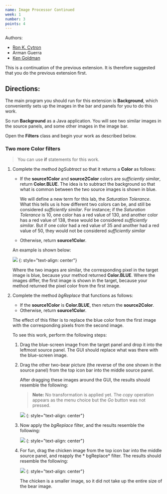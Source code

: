 ```yaml
---
name: Image Processor Continued
week: 1
number: 3
points: 4
---
```


Authors:

  * [Ron K. Cytron](http://www.cs.wustl.edu/~cytron/)
  * Arman Guerra
  * [Ken Goldman](http://www.cs.wustl.edu/~kjg/)

This is a continuation of the previous extension.  It is therefore
suggested that you
do the previous extension first.

## Directions:

The main program you should run for this extension is **Background**, which
conveniently
sets up the images in the bar and panels for you to do this work.

So run **Background** as a Java application.  You will see two
similar images in the source panels, and some other images in the image
bar.

Open the **Filters** class and begin your work as described
below.  

### Two more **Color** filters

> You can use **if** statements for this work.

1. Complete the method *bgSubtract* so that it returns a **Color** as follows:

	* If the **source1Color** and **source2Color** colors are
	*sufficiently similar*, return **Color.BLUE**. The idea is to subtract
	the background so that what is common between the two source images is shown
	in blue.

		We will define a new term for this lab, the *Saturation Tolerance*. What this tells us is how different two colors can be, and still be considered 
		*sufficiently similar*. For instance; if the *Saturation Tolerance* is 10, one color has a red value of 130, and another color has a 
		red value of 138, these would be considered *sufficiently similar*. But if one color had a red value of 35 and another had a red value of 50, they would not 
		be considered *sufficiently similar*

	* Otherwise, return **source1Color**.

	An example is shown below:

	![](../../../extensions/bg1.png)
	{: style="text-align: center"}
	
	Where the two images are similar, the corresponding pixel in the
	target image is blue, because your method returned **Color.BLUE**.
	Where the images differ, the first image is shown in the target,
	because your method returned the pixel color from the first image.

2. Complete the method *bgReplace* that functions as
follows:

	* If the **source1Color** is **Color.BLUE**, then return
	the **source2Color**.
	* Otherwise, return **source1Color**.

	The effect of this filter is to replace the blue color from the first image
	with the corresponding pixels from the second image.

	To see this work, perform the following steps:

	1. Drag the blue-screen image from the target panel and drop it into the leftmost source panel.  The GUI should replace what was there with the blue-screen
	image. 
	
	2. Drag the other two-bear picture (the reverse of the one shown in the
	source panel) from the top icon bar into the middle source panel.

		After dragging these images around the GUI, the results should resemble the
		following:

		> **Note:**  No transformation is applied yet.  The *copy* operation appears
		> as the menu choice but the *Go* button was not pressed.

		![](../../../extensions/bg2.png)
		{: style="text-align: center"}
	
	3. Now apply the *bgReplace* filter, and the results resemble the
	following:

		![](../../../extensions/bg3.png)
		{: style="text-align: center"}

	4. For fun, drag the chicken image from the top icon bar into the middle source panel, and reapply the * bgReplace* filter.  The results should
	resemble the following:

		![](../../../extensions/bg4.png)
		{: style="text-align: center"}
	
		The chicken is a smaller image, so it did not take up the entire size of
		the bear image.